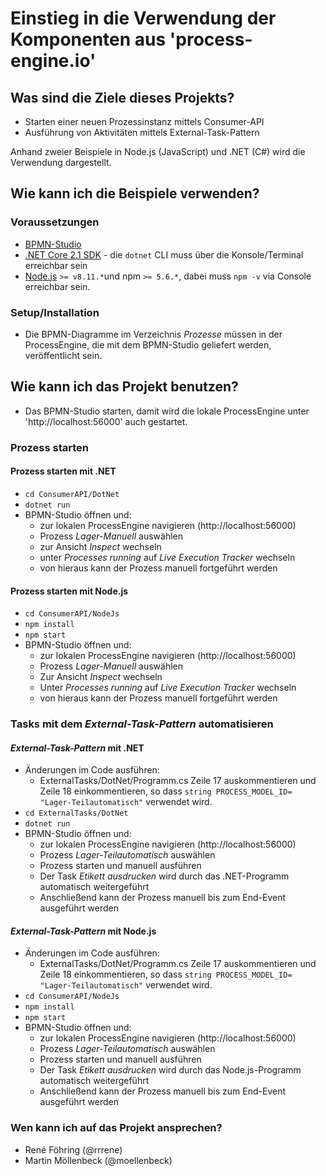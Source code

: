 
# Einstieg in die Verwendung der Komponenten aus 'process-engine.io'

## Was sind die Ziele dieses Projekts?

* Starten einer neuen Prozessinstanz mittels Consumer-API
* Ausführung von Aktivitäten mittels External-Task-Pattern

Anhand zweier Beispiele in Node.js (JavaScript) und .NET (C#) wird die Verwendung dargestellt.

## Wie kann ich die Beispiele verwenden?

### Voraussetzungen

* [BPMN-Studio](http:///www.process-engine.io)
* [.NET Core 2.1 SDK](https://www.microsoft.com/net/download/core) - die
 `dotnet` CLI muss über die Konsole/Terminal erreichbar sein
* [Node.js](https://nodejs.org/en/) `>= v8.11.*`und npm `>= 5.6.*`, dabei muss `npm -v` via Console erreichbar sein.

### Setup/Installation

* Die BPMN-Diagramme im Verzeichnis *Prozesse* müssen in der ProcessEngine, die mit dem BPMN-Studio geliefert werden, veröffentlicht sein.

## Wie kann ich das Projekt benutzen?

* Das BPMN-Studio starten, damit wird die lokale ProcessEngine unter 'http://localhost:56000' auch gestartet.

### Prozess starten

#### Prozess starten mit .NET

* `cd ConsumerAPI/DotNet`
* `dotnet run`
* BPMN-Studio öffnen und:
   * zur lokalen ProcessEngine navigieren (http://localhost:56000)
   * Prozess *Lager-Manuell* auswählen
   * zur Ansicht *Inspect* wechseln
   * unter *Processes running* auf *Live Execution Tracker* wechseln
   * von hieraus kann der Prozess manuell fortgeführt werden

#### Prozess starten mit Node.js

* `cd ConsumerAPI/NodeJs`
* `npm install`
* `npm start`
* BPMN-Studio öffnen und:
   * zur lokalen ProcessEngine navigieren (http://localhost:56000)
   * Prozess *Lager-Manuell* auswählen
   * Zur Ansicht *Inspect* wechseln
   * Unter *Processes running* auf *Live Execution Tracker* wechseln
   * von hieraus kann der Prozess manuell fortgeführt werden

### Tasks mit dem *External-Task-Pattern* automatisieren

#### *External-Task-Pattern* mit .NET

* Änderungen im Code ausführen:
    *  ExternalTasks/DotNet/Programm.cs Zeile 17 auskommentieren und Zeile 18 einkommentieren, so
       dass `string PROCESS_MODEL_ID= "Lager-Teilautomatisch"` verwendet wird.
* `cd ExternalTasks/DotNet`
* `dotnet run`
* BPMN-Studio öffnen und:
   * zur lokalen ProcessEngine navigieren (http://localhost:56000)
   * Prozess *Lager-Teilautomatisch* auswählen
   * Prozess starten und manuell ausführen
   * Der Task *Etikett ausdrucken*  wird durch das .NET-Programm automatisch weitergeführt
   * Anschließend kann der Prozess manuell bis zum End-Event ausgeführt werden

#### *External-Task-Pattern* mit Node.js

* Änderungen im Code ausführen:
    *  ExternalTasks/DotNet/Programm.cs Zeile 17 auskommentieren und Zeile 18 einkommentieren, so
       dass `string PROCESS_MODEL_ID= "Lager-Teilautomatisch"` verwendet wird.
* `cd ConsumerAPI/NodeJs`
* `npm install`
* `npm start`
* BPMN-Studio öffnen und:
   * zur lokalen ProcessEngine navigieren (http://localhost:56000)
   * Prozess *Lager-Teilautomatisch* auswählen
   * Prozess starten und manuell ausführen
   * Der Task *Etikett ausdrucken*  wird durch das Node.js-Programm automatisch weitergeführt
   * Anschließend kann der Prozess manuell bis zum End-Event ausgeführt werden

### Wen kann ich auf das Projekt ansprechen?

- René Föhring (@rrrene)
- Martin Möllenbeck (@moellenbeck)
